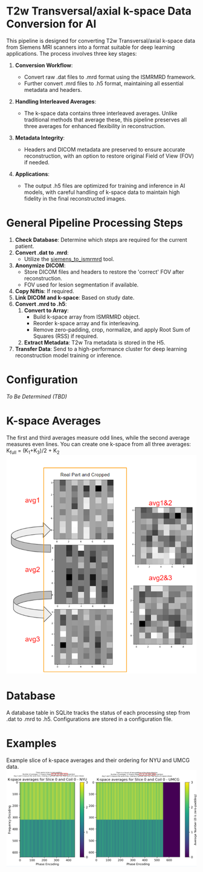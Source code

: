 # T2w Transversal/axial k-space Data Conversion for AI
This pipeline is designed for converting T2w Transversal/axial k-space data from Siemens MRI scanners into a format suitable for deep learning applications. The process involves three key stages: 

1. **Conversion Workflow**: 
   - Convert raw .dat files to .mrd format using the ISMRMRD framework.
   - Further convert .mrd files to .h5 format, maintaining all essential metadata and headers.
   
2. **Handling Interleaved Averages**:
   - The k-space data contains three interleaved averages. Unlike traditional methods that average these, this pipeline preserves all three averages for enhanced flexibility in reconstruction.

3. **Metadata Integrity**:
   - Headers and DICOM metadata are preserved to ensure accurate reconstruction, with an option to restore original Field of View (FOV) if needed.

4. **Applications**:
   - The output .h5 files are optimized for training and inference in AI models, with careful handling of k-space data to maintain high fidelity in the final reconstructed images.


# General Pipeline Processing Steps
1. **Check Database**: Determine which steps are required for the current patient.
2. **Convert .dat to .mrd**:
   - Utilize the [siemens_to_ismrmrd](https://github.com/ismrmrd/siemens_to_ismrmrd) tool.
3. **Anonymize DICOM**:
   - Store DICOM files and headers to restore the 'correct' FOV after reconstruction.
   - FOV used for lesion segmentation if available.
4. **Copy Niftis**: If required.
5. **Link DICOM and k-space**: Based on study date.
6. **Convert .mrd to .h5**:
   1. **Convert to Array**:
      - Build k-space array from ISMRMRD object.
      - Reorder k-space array and fix interleaving.
      - Remove zero-padding, crop, normalize, and apply Root Sum of Squares (RSS) if required.
   2. **Extract Metadata**: T2w Tra metadata is stored in the H5.
7. **Transfer Data**: Send to a high-performance cluster for deep learning reconstruction model training or inference.

# Configuration
*To Be Determined (TBD)*

# K-space Averages
The first and third averages measure odd lines, while the second average measures even lines. You can create one k-space from all three averages:
K<sub>full</sub> = (K<sub>1</sub>+K<sub>3</sub>)/2 + K<sub>2</sub>
![Average Example](figures/average_combination_example.png)

# Database
A database table in SQLite tracks the status of each processing step from .dat to .mrd to .h5. Configurations are stored in a configuration file.

# Examples
Example slice of k-space averages and their ordering for NYU and UMCG data.
![Example](figures/kspace_example_nyu_and_umcg.png)